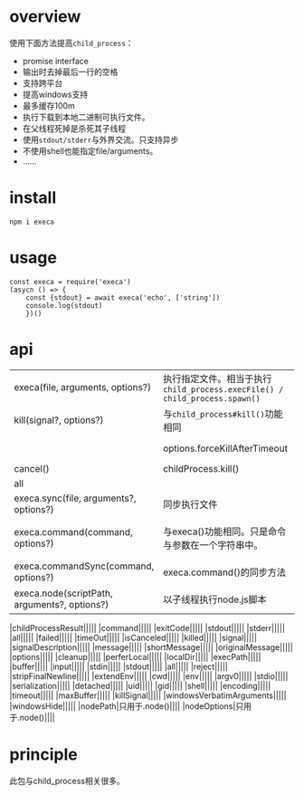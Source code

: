 # overview
使用下面方法提高`child_process`：
- promise interface
- 输出时去掉最后一行的空格
- 支持跨平台
- 提高windows支持
- 最多缓存100m
- 执行下载到本地二进制可执行文件。
- 在父线程死掉是杀死其子线程
- 使用`stdout/stderr`与外界交流。只支持异步
- 不使用shell也能指定file/arguments。
- ……

# install
`npm i execa`

# usage
```
const execa = require('execa')
(asycn () => {
    const {stdout} = await execa('echo', ['string'])
    console.log(stdout)
    })()
```

# api
||||||
|-|-|-|-|-|
|execa(file, arguments, options?)|执行指定文件。相当于执行`child_process.execFile() / child_process.spawn()`||||
|kill(signal?, options?)|与`child_process#kill()`功能相同||||
||options.forceKillAfterTimeout||default: 5000||
|cancel()|childProcess.kill()||||
|all|||||
|execa.sync(file, arguments?, options?)|同步执行文件||||
|execa.command(command, options?)|与execa()功能相同。只是命令与参数在一个字符串中。|`execa('echo', ['string'])` => `execa.commad('echo string')`|||
|execa.commandSync(command, options?)|execa.command()的同步方法||||
|execa.node(scriptPath, arguments?, options?)|以子线程执行node.js脚本|类化child_process#fork()|||

|childProcessResult|||||
|command|||||
|exitCode|||||
|stdout|||||
|stderr|||||
|all|||||
|failed|||||
|timeOut|||||
|isCanceled|||||
|killed|||||
|signal|||||
|signalDescription|||||
|message|||||
|shortMessage|||||
|originalMessage|||||
|options|||||
|cleanup|||||
|perferLocal|||||
|localDir|||||
|execPath|||||
|buffer|||||
|input|||||
|stdin|||||
|stdout|||||
|all|||||
|reject|||||
|stripFinalNewline|||||
|extendEnv|||||
|cwd|||||
|env|||||
|argv0|||||
|stdio|||||
|serialization|||||
|detached|||||
|uid|||||
|gid|||||
|shell|||||
|encoding|||||
|timeout|||||
|maxBuffer|||||
|killSignal|||||
|windowsVerbatimArguments|||||
|windowsHide|||||
|nodePath|只用于.node()||||
|nodeOptions|只用于.node()||||

# principle
此包与child_process相关很多。

